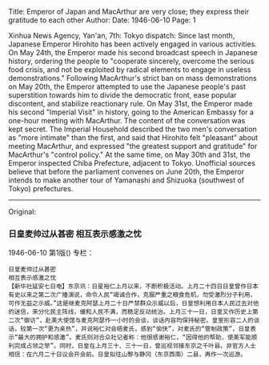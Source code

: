 Title: Emperor of Japan and MacArthur are very close; they express their gratitude to each other
Author:
Date: 1946-06-10
Page: 1

Xinhua News Agency, Yan'an, 7th: Tokyo dispatch: Since last month, Japanese Emperor Hirohito has been actively engaged in various activities. On May 24th, the Emperor made his second broadcast speech in Japanese history, ordering the people to "cooperate sincerely, overcome the serious food crisis, and not be exploited by radical elements to engage in useless demonstrations." Following MacArthur's strict ban on mass demonstrations on May 20th, the Emperor attempted to use the Japanese people's past superstition towards him to divide the democratic front, ease popular discontent, and stabilize reactionary rule. On May 31st, the Emperor made his second "Imperial Visit" in history, going to the American Embassy for a one-hour meeting with MacArthur. The content of the conversation was kept secret. The Imperial Household described the two men's conversation as "more intimate" than the first, and said that Hirohito felt "pleasant" about meeting MacArthur, and expressed "the greatest support and gratitude" for MacArthur's "control policy." At the same time, on May 30th and 31st, the Emperor inspected Chiba Prefecture, adjacent to Tokyo. Unofficial sources believe that before the parliament convenes on June 20th, the Emperor intends to make another tour of Yamanashi and Shizuoka (southwest of Tokyo) prefectures.



<hr /> 

Original: 


### 日皇麦帅过从甚密  相互表示感激之忱

1946-06-10
第1版()
专栏：

    日皇麦帅过从甚密
    相互表示感激之忱
    【新华社延安七日电】东京讯：日星裕仁上月以来，不断积极活动。上月二十四日日皇曾作日本有史以来之第二次广播演说，命令人民“竭诚合作，克服严重之粮食危机，勿受激烈分子利用，可作无益之示威。”这是继麦克阿瑟上月二十日严禁群众示威以后，日皇想利用日本人民过去对他的迷信，来分化民主阵线，缓和人民不满，而稳定反动统治。上月三十一日，日皇又作历史上第二次“御访”，赴美大使馆与麦克阿瑟作一小时的会谈，谈话内容均保持秘密。皇室形容二人的谈话，较第一次“更为亲热”，并说裕仁对会晤麦氏，感到“愉快”，对麦氏的“管制政策”，日皇表示“最大的拥护和感激”。麦氏则对合众社记者称：他很感谢裕仁，“因得他的帮助，使美军能顺利完成占领之举”。同时，日皇在上月三十、三十一日，曾巡视邻接东京之千叶县。非官方人士相信：在六月二十日议会开会前。日皇拟往山黎与静冈（东京西南）二县，再作一次巡游。

